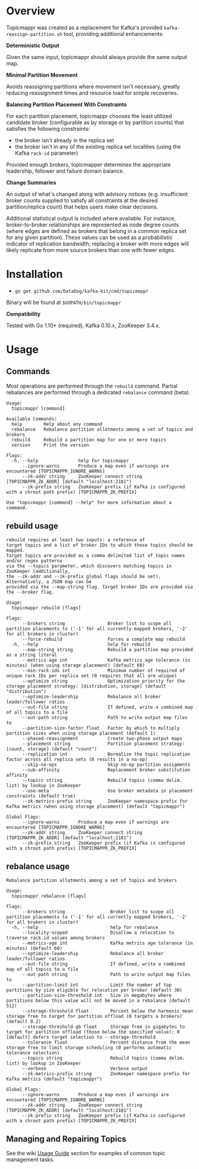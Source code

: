 # Overview
Topicmappr was created as a replacement for Kafka's provided `kafka-reassign-partition.sh` tool, providing additional enhancements:

**Deterministic Output**

Given the same input, topicmappr should always provide the same output map.

**Minimal Partition Movement**

Avoids reassigning partitions where movement isn't necessary, greatly reducing reassignment times and resource load for simple recoveries.

**Balancing Partition Placement With Constraints**

For each partition placement, topicmappr chooses the least utilized candidate broker (configurable as by storage or by partition counts) that satisfies the following constraints:

- the broker isn't already in the replica set
- the broker isn't in any of the existing replica set localities (using the Kafka `rack-id` parameter)

Provided enough brokers, topicmapper determines the appropriate leadership, follower and failure domain balance.

**Change Summaries**

An output of what's changed along with advisory notices (e.g. insufficient broker counts supplied to satisfy all constraints at the desired partition/replica count) that helps users make clear decisions.

Additional statistical output is included where available. For instance, broker-to-broker relationships are represented as node degree counts (where edges are defined as brokers that belong in a common replica set for any given partition). These values can be used as a probabilistic indicator of replication bandwidth; replacing a broker with more edges will likely replicate from more source brokers than one with fewer edges.

# Installation
- `go get github.com/DataDog/kafka-kit/cmd/topicmappr`

Binary will be found at `$GOPATH/bin/topicmappr`

**Compatibility**

Tested with Go 1.10+ (required), Kafka 0.10.x, ZooKeeper 3.4.x.

# Usage

## Commands

Most operations are performed through the `rebuild` command. Partial rebalances are performed through a dedicated `rebalance` command (beta).

```
Usage:
  topicmappr [command]

Available Commands:
  help        Help about any command
  rebalance   Rebalance partition allotments among a set of topics and brokers
  rebuild     Rebuild a partition map for one or more topics
  version     Print the version

Flags:
  -h, --help               help for topicmappr
      --ignore-warns       Produce a map even if warnings are encountered [TOPICMAPPR_IGNORE_WARNS]
      --zk-addr string     ZooKeeper connect string [TOPICMAPPR_ZK_ADDR] (default "localhost:2181")
      --zk-prefix string   ZooKeeper prefix (if Kafka is configured with a chroot path prefix) [TOPICMAPPR_ZK_PREFIX]

Use "topicmappr [command] --help" for more information about a command.
```



## rebuild usage

```
rebuild requires at least two inputs: a reference of
target topics and a list of broker IDs to which those topics should be mapped.
Target topics are provided as a comma delimited list of topic names and/or regex patterns
via the --topics parameter, which discovers matching topics in ZooKeeper (additionally,
the --zk-addr and --zk-prefix global flags should be set). Alternatively, a JSON map can be
provided via the --map-string flag. Target broker IDs are provided via the --broker flag.

Usage:
  topicmappr rebuild [flags]

Flags:
      --brokers string                Broker list to scope all partition placements to ('-1' for all currently mapped brokers, '-2' for all brokers in cluster)
      --force-rebuild                 Forces a complete map rebuild
  -h, --help                          help for rebuild
      --map-string string             Rebuild a partition map provided as a string literal
      --metrics-age int               Kafka metrics age tolerance (in minutes) (when using storage placement) (default 60)
      --min-rack-ids int              Minimum number of required of unique rack IDs per replica set (0 requires that all are unique)
      --optimize string               Optimization priority for the storage placement strategy: [distribution, storage] (default "distribution")
      --optimize-leadership           Rebalance all broker leader/follower ratios
      --out-file string               If defined, write a combined map of all topics to a file
      --out-path string               Path to write output map files to
      --partition-size-factor float   Factor by which to multiply partition sizes when using storage placement (default 1)
      --phased-reassignment           Create two-phase output maps
      --placement string              Partition placement strategy: [count, storage] (default "count")
      --replication int               Normalize the topic replication factor across all replica sets (0 results in a no-op)
      --skip-no-ops                   Skip no-op partition assigments
      --sub-affinity                  Replacement broker substitution affinity
      --topics string                 Rebuild topics (comma delim. list) by lookup in ZooKeeper
      --use-meta                      Use broker metadata in placement constraints (default true)
      --zk-metrics-prefix string      ZooKeeper namespace prefix for Kafka metrics (when using storage placement) (default "topicmappr")

Global Flags:
      --ignore-warns       Produce a map even if warnings are encountered [TOPICMAPPR_IGNORE_WARNS]
      --zk-addr string     ZooKeeper connect string [TOPICMAPPR_ZK_ADDR] (default "localhost:2181")
      --zk-prefix string   ZooKeeper prefix (if Kafka is configured with a chroot path prefix) [TOPICMAPPR_ZK_PREFIX]
```

## rebalance usage

```
Rebalance partition allotments among a set of topics and brokers

Usage:
  topicmappr rebalance [flags]

Flags:
      --brokers string                 Broker list to scope all partition placements to ('-1' for all currently mapped brokers, '-2' for all brokers in cluster)
  -h, --help                           help for rebalance
      --locality-scoped                Disallow a relocation to traverse rack.id values among brokers
      --metrics-age int                Kafka metrics age tolerance (in minutes) (default 60)
      --optimize-leadership            Rebalance all broker leader/follower ratios
      --out-file string                If defined, write a combined map of all topics to a file
      --out-path string                Path to write output map files to
      --partition-limit int            Limit the number of top partitions by size eligible for relocation per broker (default 30)
      --partition-size-threshold int   Size in megabytes where partitions below this value will not be moved in a rebalance (default 512)
      --storage-threshold float        Percent below the harmonic mean storage free to target for partition offload (0 targets a brokers) (default 0.2)
      --storage-threshold-gb float     Storage free in gigabytes to target for partition offload (those below the specified value); 0 [default] defers target selection to --storage-threshold
      --tolerance float                Percent distance from the mean storage free to limit storage scheduling (0 performs automatic tolerance selection)
      --topics string                  Rebuild topics (comma delim. list) by lookup in ZooKeeper
      --verbose                        Verbose output
      --zk-metrics-prefix string       ZooKeeper namespace prefix for Kafka metrics (default "topicmappr")

Global Flags:
      --ignore-warns       Produce a map even if warnings are encountered [TOPICMAPPR_IGNORE_WARNS]
      --zk-addr string     ZooKeeper connect string [TOPICMAPPR_ZK_ADDR] (default "localhost:2181")
      --zk-prefix string   ZooKeeper prefix (if Kafka is configured with a chroot path prefix) [TOPICMAPPR_ZK_PREFIX]
```

## Managing and Repairing Topics

See the wiki [Usage Guide](https://github.com/DataDog/kafka-kit/wiki/Topicmappr-Usage-Guide) section for examples of common topic management tasks.
